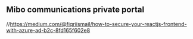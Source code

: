 ## Mibo communications private portal

//https://medium.com/@fiqriismail/how-to-secure-your-reactjs-frontend-with-azure-ad-b2c-8fd165f602e8